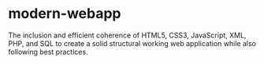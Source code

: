 # modern-webapp
The inclusion and efficient coherence of HTML5, CSS3, JavaScript, XML, PHP, and SQL to create a solid structural working web application while also following best practices.
